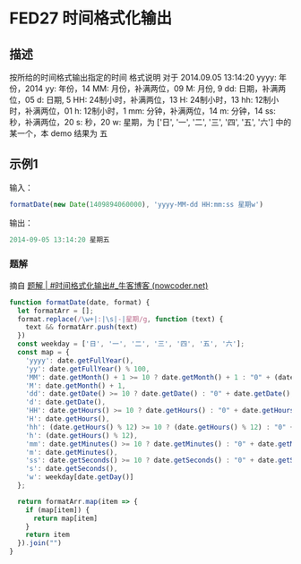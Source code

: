 # FED27 时间格式化输出

## 描述

按所给的时间格式输出指定的时间
格式说明
对于 2014.09.05 13:14:20
yyyy: 年份，2014
yy: 年份，14
MM: 月份，补满两位，09
M: 月份, 9
dd: 日期，补满两位，05
d: 日期, 5
HH: 24制小时，补满两位，13
H: 24制小时，13
hh: 12制小时，补满两位，01
h: 12制小时，1
mm: 分钟，补满两位，14
m: 分钟，14
ss: 秒，补满两位，20
s: 秒，20
w: 星期，为 ['日', '一', '二', '三', '四', '五', '六'] 中的某一个，本 demo 结果为 五

## 示例1

输入：

```js
formatDate(new Date(1409894060000), 'yyyy-MM-dd HH:mm:ss 星期w')
```

输出：

```js
2014-09-05 13:14:20 星期五
```

### 题解

摘自  [题解 | #时间格式化输出#_牛客博客 (nowcoder.net)](https://blog.nowcoder.net/n/232fcd5e8de1420dbf7ec374c9cc3bb0?f=comment)

```js
function formatDate(date, format) {
  let formatArr = [];
  format.replace(/\w+|:|\s|-|星期/g, function (text) {
    text && formatArr.push(text)
  })
  const weekday = ['日', '一', '二', '三', '四', '五', '六'];
  const map = {
    'yyyy': date.getFullYear(),
    'yy': date.getFullYear() % 100,
    'MM': date.getMonth() + 1 >= 10 ? date.getMonth() + 1 : "0" + (date.getMonth() + 1),
    'M': date.getMonth() + 1,
    'dd': date.getDate() >= 10 ? date.getDate() : "0" + date.getDate(),
    'd': date.getDate(),
    'HH': date.getHours() >= 10 ? date.getHours() : "0" + date.getHours(),
    'H': date.getHours(),
    'hh': (date.getHours() % 12) >= 10 ? (date.getHours() % 12) : "0" + (date.getHours() % 12),
    'h': (date.getHours() % 12),
    'mm': date.getMinutes() >= 10 ? date.getMinutes() : "0" + date.getMinutes(),
    'm': date.getMinutes(),
    'ss': date.getSeconds() >= 10 ? date.getSeconds() : "0" + date.getSeconds(),
    's': date.getSeconds(),
    'w': weekday[date.getDay()]
  };

  return formatArr.map(item => {
    if (map[item]) {
      return map[item]
    }
    return item
  }).join("")
}
```

